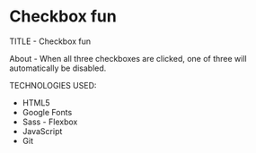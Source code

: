 # Checkbox fun

TITLE - Checkbox fun

About - When all three checkboxes are clicked, one of three will automatically be disabled.

TECHNOLOGIES USED:

- HTML5
- Google Fonts
- Sass - Flexbox
- JavaScript
- Git
